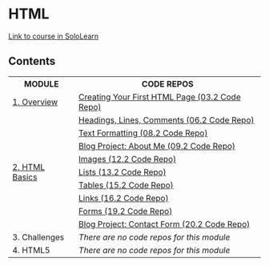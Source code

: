 # HTML

[Link to course in SoloLearn](https://www.sololearn.com/learning/1014)

## Contents

<table>
	<tr>
		<th>MODULE</th>
		<th>CODE REPOS</th>
	</tr>
	<tr>
		<td rowspan="1"><a href="https://github.com/HenestrosaConH/sololearn/tree/main/courses/html/1-overview">1. Overview</a></td>
		<td><a href="https://github.com/HenestrosaConH/sololearn/tree/main/courses/html/1-overview/03-2-code-repo">Creating Your First HTML Page (03.2 Code Repo)</a></td>
	</tr>
	<tr>
		<td rowspan="9"><a href="https://github.com/HenestrosaConH/sololearn/tree/main/courses/html/2-html-basics/06-2-code-repo">2. HTML Basics</a></td>
		<td><a href="https://github.com/HenestrosaConH/sololearn/tree/main/courses/html/2-html-basics/06-2-code-repo">Headings, Lines, Comments (06.2 Code Repo)</a></td>
	</tr>
	<tr>
		<td><a href="https://github.com/HenestrosaConH/sololearn/tree/main/courses/html/2-html-basics/08-2-code-repo">Text Formatting (08.2 Code Repo)</a></td>
	</tr>
	<tr>
		<td><a href="https://github.com/HenestrosaConH/sololearn/tree/main/courses/html/2-html-basics/09-2-code-repo">Blog Project: About Me (09.2 Code Repo)</a></td>
	</tr>
	<tr>
		<td><a href="https://github.com/HenestrosaConH/sololearn/tree/main/courses/html/2-html-basics/12-2-code-repo">Images (12.2 Code Repo)</a></td>
	</tr>
	<tr>
		<td><a href="https://github.com/HenestrosaConH/sololearn/tree/main/courses/html/2-html-basics/13-2-code-repo">Lists (13.2 Code Repo)</a></td>
	</tr>
	<tr>
		<td><a href="https://github.com/HenestrosaConH/sololearn/tree/main/courses/html/2-html-basics/15-2-code-repo">Tables (15.2 Code Repo)</a></td>
	</tr>
	<tr>
		<td><a href="https://github.com/HenestrosaConH/sololearn/tree/main/courses/html/2-html-basics/16-2-code-repo">Links (16.2 Code Repo)</a></td>
	</tr>
	<tr>
		<td><a href="https://github.com/HenestrosaConH/sololearn/tree/main/courses/html/2-html-basics/19-2-code-repo">Forms (19.2 Code Repo)</a></td>
	</tr>
	<tr>
		<td><a href="https://github.com/HenestrosaConH/sololearn/tree/main/courses/html/2-html-basics/20-2-code-repo">Blog Project: Contact Form (20.2 Code Repo)</a></td>
	</tr>
	<tr>
		<td>3. Challenges</td>
		<td><em>There are no code repos for this module</em></td>
	</tr>
	<tr>
		<td>4. HTML5</td>
		<td><em>There are no code repos for this module</em></td>
	</tr>
</table>
